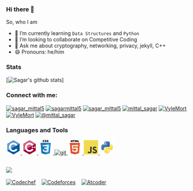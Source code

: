 ### Hi there 👋

So, who I am

- 🌱 I’m currently learning `Data Structures` and `Python`
- 👯 I’m looking to collaborate on Competitive Coding
- 💬 Ask me about cryptography, networking, privacy, jekyll, C++
- 😄 Pronouns: he/him


### Stats

[![Sagar's github stats](https://github-readme-stats.vercel.app/api?username=sagarmittal1&theme=radical&show_icons=true)]

<h3 align="left">Connect with me:</h3>
<p align="left">
<a href="https://twitter.com/sagar_mittal5" target="blank"><img align="center" src="https://cdn.jsdelivr.net/npm/simple-icons@3.0.1/icons/twitter.svg" alt="sagar_mittal5" height="30" width="40" /></a>
<a href="https://linkedin.com/in/sagarmittal5" target="blank"><img align="center" src="https://cdn.jsdelivr.net/npm/simple-icons@3.0.1/icons/linkedin.svg" alt="sagarmittal5" height="30" width="40" /></a>
<a href="https://instagram.com/sagar_mittal5" target="blank"><img align="center" src="https://cdn.jsdelivr.net/npm/simple-icons@3.0.1/icons/instagram.svg" alt="sagar_mittal5" height="30" width="40" /></a>
<a href="https://www.codechef.com/users/mittal_sagar" target="blank"><img align="center" src="https://cdn.jsdelivr.net/npm/simple-icons@3.1.0/icons/codechef.svg" alt="mittal_sagar" height="30" width="40" /></a>
<a href="https://www.hackerrank.com/VyleMort" target="blank"><img align="center" src="https://cdn.jsdelivr.net/npm/simple-icons@3.0.1/icons/hackerrank.svg" alt="VyleMort" height="30" width="40" /></a>
<a href="https://codeforces.com/profile/VyleMort" target="blank"><img align="center" src="https://cdn.jsdelivr.net/npm/simple-icons@3.0.1/icons/codeforces.svg" alt="VyleMort" height="30" width="40" /></a>
<a href="https://www.hackerearth.com/@mittal_sagar" target="blank"><img align="center" src="https://cdn.jsdelivr.net/npm/simple-icons@3.0.1/icons/hackerearth.svg" alt="@mittal_sagar" height="30" width="40" /></a>
  
</p>

<!--
<br> ![](https://komarev.com/ghpvc/?username=sagarmittal1&color=20B2AA&label=Views)
-->

<h3>Languages and Tools</h3>
<p align="left"> 
 </a> <a href="https://www.cprogramming.com/" target="_blank"> <img src="https://raw.githubusercontent.com/devicons/devicon/master/icons/c/c-original.svg" alt="c" width="40" height="40"/> </a> <a href="https://www.w3schools.com/cpp/" target="_blank"> <img src="https://raw.githubusercontent.com/devicons/devicon/master/icons/cplusplus/cplusplus-original.svg" alt="cplusplus" width="40" height="40"/> </a> <a href="https://www.w3schools.com/css/" target="_blank"> <img src="https://raw.githubusercontent.com/devicons/devicon/master/icons/css3/css3-original-wordmark.svg" alt="css3" width="40" height="40"/> </a> <a href="https://git-scm.com/" target="_blank"> <img src="https://www.vectorlogo.zone/logos/git-scm/git-scm-icon.svg" alt="git" width="40" height="40"/> </a> <a href="https://www.w3.org/html/" target="_blank"> <img src="https://raw.githubusercontent.com/devicons/devicon/master/icons/html5/html5-original-wordmark.svg" alt="html5" width="40" height="40"/> </a> <a href="https://developer.mozilla.org/en-US/docs/Web/JavaScript" target="_blank"> <img src="https://raw.githubusercontent.com/devicons/devicon/master/icons/javascript/javascript-original.svg" alt="javascript" width="40" height="40"/> </a> <a href="https://www.python.org" target="_blank"> <img src="https://raw.githubusercontent.com/devicons/devicon/master/icons/python/python-original.svg" alt="python" width="40" height="40"/> </a>  </p>

<br> ![](https://komarev.com/ghpvc/?username=sagarmittal1&color=20B2AA&label=Views)

[![Codechef](https://cp-logo.vercel.app/codechef/mittal_sagar)](https://www.codechef.com/users/mittal_sagar)&nbsp;&nbsp;&nbsp;
[![Codeforces](https://cp-logo.vercel.app/codeforces/mittal_sagar)](https://codeforces.com/profile/mittal_sagar)&nbsp;&nbsp;&nbsp;
[![Atcoder](https://cp-logo.vercel.app/atcoder/mittal_sagar)](https://atcoder.jp/users/mittal_sagar)

<!--
<center>
<h2 align="center">Git Hub Stats</h2>
  <!--
<p align="center"><img src="https://github-readme-stats.vercel.app/api?username=sagarmittal1&count_private=true&show_icons=true&bg_color=#000&theme=cobalt"></p>
<p align="center"><img align="center" src="https://github-readme-streak-stats.herokuapp.com/?user=sagarmittal1&theme=dark&hide_border=true"/></p> 
  -->
 <!--
<p align="center"><img src="https://metrics.lecoq.io/sagarmittal1" alt="Github Metrics"></p>

<h3 align="center">Show some ❤ by <img src="https://imgur.com/o7ncZFp.jpg" height=25px width=25px> some repositories .</h3>
</center>
-->
<!--
<a href="https://auth.geeksforgeeks.org/user/vivekpatel7202" target="blank"><img align="center" src="https://cdn.jsdelivr.net/npm/simple-icons@3.0.1/icons/geeksforgeeks.svg" alt="vivekpatel7202" height="30" width="40" /></a>
<a href="https://www.leetcode.com/dangerous_007" target="blank"><img align="center" src="https://cdn.jsdelivr.net/npm/simple-icons@3.0.1/icons/leetcode.svg" alt="dangerous_007" height="30" width="40" /></a>
<a href="https://stackoverflow.com/users/vivek-javiya" target="blank"><img align="center" src="https://cdn.jsdelivr.net/npm/simple-icons@3.0.1/icons/stackoverflow.svg" alt="vivek-javiya" height="30" width="40" /></a>
<a href="https://www.linkedin.com/in/sagarmittal5/">
<img align="left" alt="Sagar Mittal" width="22px" src="https://cdn.jsdelivr.net/npm/simple-icons@v3/icons/linkedin.svg" />
</a>
<a href="https://twitter.com/sagar_mittal5">
<img align="left" alt="Sagar Mittal | Twitter" width="22px" src="https://cdn.jsdelivr.net/npm/simple-icons@v3/icons/twitter.svg" />
</a>
<a href="https://www.instagram.com/sagar_mittal5/">
<img align="left" alt="Sagar Mittal" width="22px" src="https://cdn.jsdelivr.net/npm/simple-icons@v3/icons/instagram.svg" />
</a>
-->

